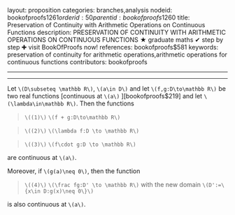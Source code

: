 layout: proposition
categories: branches,analysis
nodeid: bookofproofs$1261
orderid: 50
parentid: bookofproofs$1260
title: Preservation of Continuity with Arithmetic Operations on Continuous Functions
description: PRESERVATION OF CONTINUITY WITH ARITHMETIC OPERATIONS ON CONTINUOUS FUNCTIONS ★ graduate maths ✔ step by step ✚ visit BookOfProofs now!
references: bookofproofs$581
keywords: preservation of continuity for arithmetic operations,arithmetic operations for continuous functions
contributors: bookofproofs

---


---

Let `\(D\subseteq \mathbb R\)`, `\(a\in D\)`  and let `\(f,g:D\to\mathbb R\)` be two real functions [continuous at `\(a\)` ][bookofproofs$219] and let `\(\lambda\in\mathbb R\)`. Then the functions

> `\((1)\)` `\(f + g:D\to\mathbb R\)`

> `\((2)\)` `\(\lambda f:D \to \mathbb R\)`

> `\((3)\)` `\(f\cdot g:D \to \mathbb R\)`

are continuous at `\(a\)`. 

Moreover, if `\(g(a)\neq 0\)`, then the function 

> `\((4)\)` `\(\frac fg:D' \to \mathbb R\)` with the new domain `\(D':=\{x\in D:g(x)\neq 0\}\)`

is also continuous at `\(a\)`.
